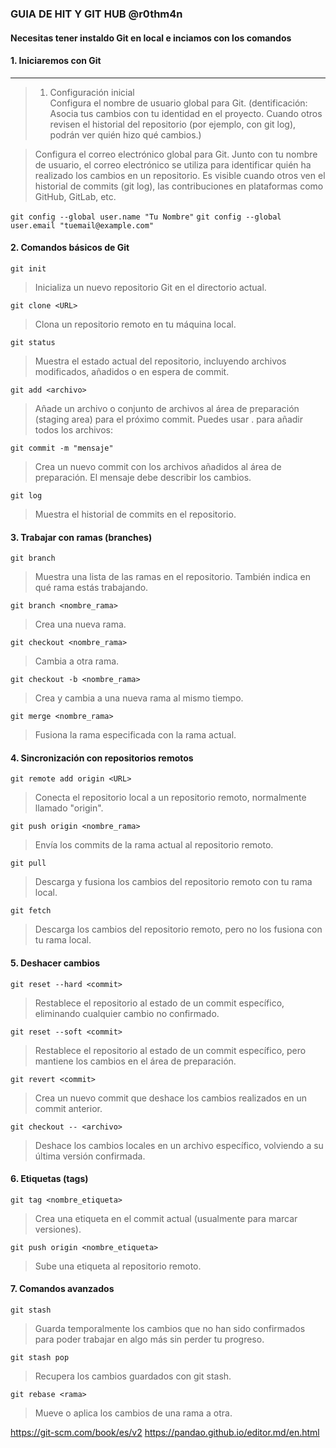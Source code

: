 ### GUIA DE HIT Y GIT HUB @r0thm4n
####  Necesitas tener instaldo Git en local e inciamos con los comandos 
#### 1. Iniciaremos con Git 
------------
> 1. Configuración inicial  
Configura el nombre de usuario global para Git. (dentificación: Asocia tus cambios con tu identidad en el proyecto. Cuando otros revisen el historial del repositorio (por ejemplo, con git log), podrán ver quién hizo qué cambios.)

>Configura el correo electrónico global para Git.
Junto con tu nombre de usuario, el correo electrónico se utiliza para identificar quién ha realizado los cambios en un repositorio. Es visible cuando otros ven el historial de commits (git log), las contribuciones en plataformas como GitHub, GitLab, etc.

`git config --global user.name "Tu Nombre"`
`git config --global user.email "tuemail@example.com"`

#### 2. Comandos básicos de Git
`git init`
>Inicializa un nuevo repositorio Git en el directorio actual.

`git clone <URL>`
>Clona un repositorio remoto en tu máquina local.

`git status`
>Muestra el estado actual del repositorio, incluyendo archivos modificados, añadidos o en espera de commit.

`git add <archivo>`
>Añade un archivo o conjunto de archivos al área de preparación (staging area) para el próximo commit. Puedes usar . para añadir todos los archivos:

`git commit -m "mensaje"`
>Crea un nuevo commit con los archivos añadidos al área de preparación. El mensaje debe describir los cambios.

`git log`
>Muestra el historial de commits en el repositorio.

#### 3. Trabajar con ramas (branches)
`git branch`
>Muestra una lista de las ramas en el repositorio. También indica en qué rama estás trabajando.

`git branch <nombre_rama>`
>Crea una nueva rama.

`git checkout <nombre_rama>`
>Cambia a otra rama.

`git checkout -b <nombre_rama>`
>Crea y cambia a una nueva rama al mismo tiempo.

`git merge <nombre_rama>`
>Fusiona la rama especificada con la rama actual.

#### 4. Sincronización con repositorios remotos
`git remote add origin <URL>`
>Conecta el repositorio local a un repositorio remoto, normalmente llamado "origin".

`git push origin <nombre_rama>`
>Envía los commits de la rama actual al repositorio remoto.

`git pull`
>Descarga y fusiona los cambios del repositorio remoto con tu rama local.

`git fetch`
>Descarga los cambios del repositorio remoto, pero no los fusiona con tu rama local.

#### 5. Deshacer cambios
`git reset --hard <commit>`
>Restablece el repositorio al estado de un commit específico, eliminando cualquier cambio no confirmado.

`git reset --soft <commit>`
>Restablece el repositorio al estado de un commit específico, pero mantiene los cambios en el área de preparación.

`git revert <commit>`
>Crea un nuevo commit que deshace los cambios realizados en un commit anterior.

`git checkout -- <archivo>`
>Deshace los cambios locales en un archivo específico, volviendo a su última versión confirmada.

#### 6. Etiquetas (tags)
`git tag <nombre_etiqueta>`
>Crea una etiqueta en el commit actual (usualmente para marcar versiones).

`git push origin <nombre_etiqueta>`
>Sube una etiqueta al repositorio remoto.

#### 7. Comandos avanzados
`git stash`
>Guarda temporalmente los cambios que no han sido confirmados para poder trabajar en algo más sin perder tu progreso.

`git stash pop`
>Recupera los cambios guardados con git stash.

`git rebase <rama>`
>Mueve o aplica los cambios de una rama a otra.

https://git-scm.com/book/es/v2
https://pandao.github.io/editor.md/en.html
